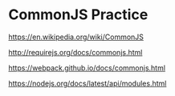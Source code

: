 # CommonJS Practice

https://en.wikipedia.org/wiki/CommonJS

http://requirejs.org/docs/commonjs.html

https://webpack.github.io/docs/commonjs.html

https://nodejs.org/docs/latest/api/modules.html